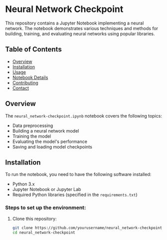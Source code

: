 # Neural Network Checkpoint

This repository contains a Jupyter Notebook implementing a neural network. The notebook demonstrates various techniques and methods for building, training, and evaluating neural networks using popular libraries.

## Table of Contents
- [Overview](#overview)
- [Installation](#installation)
- [Usage](#usage)
- [Notebook Details](#notebook-details)
- [Contributing](#contributing)
- [Contact](#contact)

## Overview
The `neural_network-checkpoint.ipynb` notebook covers the following topics:
- Data preprocessing
- Building a neural network model
- Training the model
- Evaluating the model's performance
- Saving and loading model checkpoints

## Installation
To run the notebook, you need to have the following software installed:
- Python 3.x
- Jupyter Notebook or Jupyter Lab
- Required Python libraries (specified in the `requirements.txt`)

### Steps to set up the environment:
1. Clone this repository:
   ```sh
   git clone https://github.com/yourusername/neural_network-checkpoint.git
   cd neural_network-checkpoint
